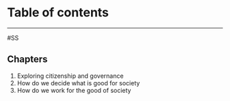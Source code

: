 # Table of contents
---
#SS
## Chapters
1. Exploring citizenship and governance
2. How do we decide what is good for society
3. How do we work for the good of society